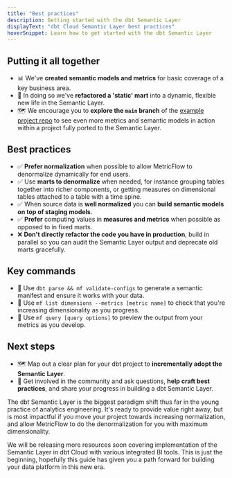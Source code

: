 ```yaml
---
title: "Best practices"
description: Getting started with the dbt Semantic Layer
displayText: "dbt Cloud Semantic Layer best practices"
hoverSnippet: Learn how to get started with the dbt Semantic Layer
---
```


## Putting it all together

- 📊 We've **created semantic models and metrics** for basic coverage of a key business area.
- 🔁 In doing so we've **refactored a 'static' mart** into a dynamic, flexible new life in the Semantic Layer.
- 🗺️ We encourage you to **explore the `main` branch** of the [example project repo](https://github.com/dbt-labs/jaffle-sl-template) to see even more metrics and semantic models in action within a project fully ported to the Semantic Layer.

## Best practices

- ✅ **Prefer normalization** when possible to allow MetricFlow to denormalize dynamically for end users.
- ✅ Use **marts to denormalize** when needed, for instance grouping tables together into richer components, or getting measures on dimensional tables attached to a table with a time spine.
- ✅ When source data is **well normalized** you can **build semantic models on top of staging models**.
- ✅ **Prefer** computing values in **measures and metrics** when possible as opposed to in fixed marts.
- ❌ **Don't directly refactor the code you have in production**, build in parallel so you can audit the Semantic Layer output and deprecate old marts gracefully.

## Key commands

- 🔑 Use `dbt parse && mf validate-configs` to generate a semantic manifest and ensure it works with your data.
- 🔑 Use `mf list dimensions --metrics [metric name]` to check that you're increasing dimensionality as you progress.
- 🔑 Use `mf query [query options]` to preview the output from your metrics as you develop.

## Next steps

- 🗺️ Map out a clear plan for your dbt project to **incrementally adopt the Semantic Layer**.
- 🤗 Get involved in the community and ask questions, **help craft best practices**, and share your progress in building a dbt Semantic Layer.

The dbt Semantic Layer is the biggest paradigm shift thus far in the young practice of analytics engineering. It's ready to provide value right away, but is most impactful if you move your project towards increasing normalization, and allow MetricFlow to do the denormalization for you with maximum dimensionality.

We will be releasing more resources soon covering implementation of the Semantic Layer in dbt Cloud with various integrated BI tools. This is just the beginning, hopefully this guide has given you a path forward for building your data platform in this new era.
